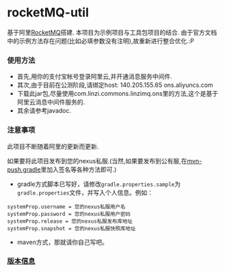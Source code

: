 # rocketMQ-util

基于阿里[RocketMQ](https://github.com/alibaba/RocketMQ)搭建.
本项目为示例项目与工具包项目的结合.
由于官方文档中的示例方法存在问题(比如必填参数没有注明),故重新进行整合优化.:P

### 使用方法

- 首先,用你的支付宝帐号登录阿里云,并开通消息服务中间件.
- 其次,由于目前在公测阶段,请绑定host: 140.205.155.65 ons.aliyuncs.com
- 下载此jar包,尽量使用com.linzi.commons.linzimq.ons里的方法,这个是基于阿里云消息中间件服务的.
- 其余请参考javadoc.

### 注意事项

此项目不断随着阿里的更新而更新.

如果要将此项目发布到您的nexus私服.(当然,如果要发布到公有服,在[mvn-push.gradle](mvn-push.gradle)里加入签名等各种方法即可.)

  - gradle方式脚本已写好，请修改`gradle.properties.sample`为`gradle.properties`文件，并写入个人信息。例如：

  ```
  systemProp.username = 您的nexus私服用户名
  systemProp.password = 您的nexus私服用户密码
  systemProp.release = 您的nexus私服发布库地址
  systemProp.snapshot = 您的nexus私服快照库地址
  ```

  - maven方式，那就请你自己写吧。

### [版本信息](VERSION_HISTORY.md)

